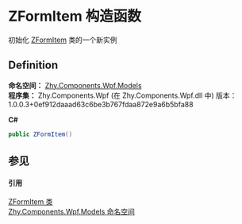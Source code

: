 # ZFormItem 构造函数


初始化 <a href="T_Zhy_Components_Wpf_Models_ZFormItem.md">ZFormItem</a> 类的一个新实例



## Definition
**命名空间：** <a href="N_Zhy_Components_Wpf_Models.md">Zhy.Components.Wpf.Models</a>  
**程序集：** Zhy.Components.Wpf (在 Zhy.Components.Wpf.dll 中) 版本：1.0.0.3+0ef912daaad63c6be3b767fdaa872e9a6b5bfa88

**C#**
``` C#
public ZFormItem()
```



## 参见


#### 引用
<a href="T_Zhy_Components_Wpf_Models_ZFormItem.md">ZFormItem 类</a>  
<a href="N_Zhy_Components_Wpf_Models.md">Zhy.Components.Wpf.Models 命名空间</a>  
